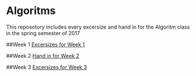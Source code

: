# Algoritms
This reposotory includes every excersize and hand in for the Algoritm class in the spring semester of 2017

##Week 1
[Excersizes for Week 1](https://github.com/Ebski/Algorithms/tree/master/Week%201/Fibonacci)

##Week 2
[Hand in for Week 2](https://github.com/Ebski/Algorithms/tree/master/Week%202/FirstStudyPointExcersize)

##Week 3
[Excersizes for Week 3](https://github.com/Ebski/Algorithms/tree/master/Week%203/AlgorithmsWeek3)
